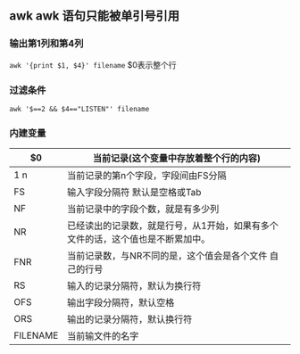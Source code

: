 ## awk awk 语句只能被单引号引用

### 输出第1列和第4列
`awk '{print $1, $4}' filename`    $0表示整个行

### 过滤条件
`awk '$==2 && $4=="LISTEN"' filename` 

### 内建变量
|$0 |当前记录(这个变量中存放着整个行的内容)|
|---|---|
|$1~$n |当前记录的第n个字段，字段间由FS分隔|
|FS |输入字段分隔符 默认是空格或Tab|
|NF |当前记录中的字段个数，就是有多少列|
|NR |已经读出的记录数，就是行号，从1开始，如果有多个文件的话，这个值也是不断累加中。|
|FNR |当前记录数，与NR不同的是，这个值会是各个文件 自己的行号|
|RS |输入的记录分隔符，默认为换行符|
|OFS |输出字段分隔符，默认空格|
|ORS |输出的记录分隔符，默认换行符|
|FILENAME |当前输文件的名字|




